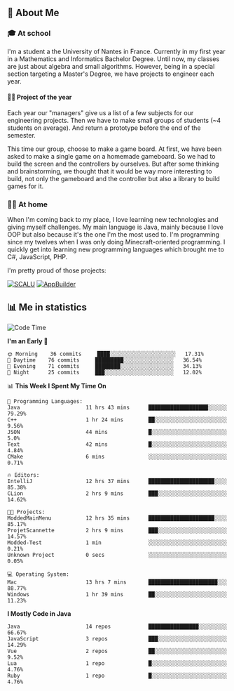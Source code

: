 ## 👀 About Me

### 🎓 At school

I'm a student a the University of Nantes in France. Currently in my first year in a Mathematics and Informatics Bachelor Degree. Until now, my classes are just about algebra and small algorithms. However, being in a special section targeting a Master's Degree, we have projects to engineer each year. 

#### 🔧🔬 Project of the year

Each year our "managers" give us a list of a few subjects for our engineering projects. Then we have to make small groups of students (~4 students on average). And return a prototype before the end of the semester.

This time our group, choose to make a game board. At first, we have been asked to make a single game on a homemade gameboard. So we had to build the screen and the controllers by ourselves. 
But after some thinking and brainstorming, we thought that it would be way more interesting to build, not only the gameboard and the controller but also a library to build games for it.

### 👨‍💻 At home

When I'm coming back to my place, I love learning new technologies and giving myself challenges. My main language is Java, mainly because I love OOP but also because it's the one I'm the most used to. I'm programming since my twelves when I was only doing Minecraft-oriented programming.  I quickly get into learning new programming languages which brought me to C#, JavaScript, PHP. 

I'm pretty proud of those projects:

[![SCALU](https://github-readme-stats.vercel.app/api/pin?username=renardfute&repo=SCALU)](https://github.com/renardfute/scalu)
[![AppBuilder](https://github-readme-stats.vercel.app/api/pin?username=pulsedev2&repo=AppBuilder)](https://github.com/pulsedev2/AppBuilder)

## 📊 Me in statistics
<!--START_SECTION:waka-->
![Code Time](http://img.shields.io/badge/Code%20Time-104%20hrs%2057%20mins-blue)

**I'm an Early 🐤** 

```text
🌞 Morning    36 commits     ████░░░░░░░░░░░░░░░░░░░░░   17.31% 
🌆 Daytime    76 commits     █████████░░░░░░░░░░░░░░░░   36.54% 
🌃 Evening    71 commits     ████████░░░░░░░░░░░░░░░░░   34.13% 
🌙 Night      25 commits     ███░░░░░░░░░░░░░░░░░░░░░░   12.02%

```


📊 **This Week I Spent My Time On** 

```text
💬 Programming Languages: 
Java                     11 hrs 43 mins      ███████████████████░░░░░░   79.29% 
C++                      1 hr 24 mins        ██░░░░░░░░░░░░░░░░░░░░░░░   9.56% 
JSON                     44 mins             █░░░░░░░░░░░░░░░░░░░░░░░░   5.0% 
Text                     42 mins             █░░░░░░░░░░░░░░░░░░░░░░░░   4.84% 
CMake                    6 mins              ░░░░░░░░░░░░░░░░░░░░░░░░░   0.71%

🔥 Editors: 
IntelliJ                 12 hrs 37 mins      █████████████████████░░░░   85.38% 
CLion                    2 hrs 9 mins        ███░░░░░░░░░░░░░░░░░░░░░░   14.62%

🐱‍💻 Projects: 
ModdedMainMenu           12 hrs 35 mins      █████████████████████░░░░   85.17% 
ProjetScannette          2 hrs 9 mins        ███░░░░░░░░░░░░░░░░░░░░░░   14.57% 
Modded-Test              1 min               ░░░░░░░░░░░░░░░░░░░░░░░░░   0.21% 
Unknown Project          0 secs              ░░░░░░░░░░░░░░░░░░░░░░░░░   0.05%

💻 Operating System: 
Mac                      13 hrs 7 mins       ██████████████████████░░░   88.77% 
Windows                  1 hr 39 mins        ██░░░░░░░░░░░░░░░░░░░░░░░   11.23%

```

**I Mostly Code in Java** 

```text
Java                     14 repos            ████████████████░░░░░░░░░   66.67% 
JavaScript               3 repos             ███░░░░░░░░░░░░░░░░░░░░░░   14.29% 
Vue                      2 repos             ██░░░░░░░░░░░░░░░░░░░░░░░   9.52% 
Lua                      1 repo              █░░░░░░░░░░░░░░░░░░░░░░░░   4.76% 
Ruby                     1 repo              █░░░░░░░░░░░░░░░░░░░░░░░░   4.76%

```



<!--END_SECTION:waka-->
